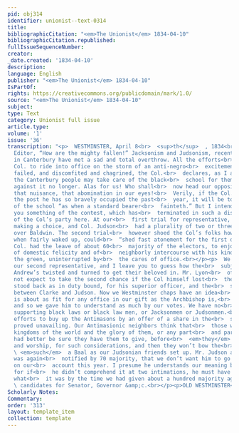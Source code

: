 ```yaml
---
pid: obj314
identifier: unionist--text-0314
title: 
bibliographicCitation: "<em>The Unionist</em> 1834-04-10"
bibliographicCitation.republished: 
fullIssueSequenceNumber: 
creator: 
_date.created: '1834-04-10'
description: 
language: English
publisher: "<em>The Unionist</em> 1834-04-10"
IsPartOf: 
rights: https://creativecommons.org/publicdomain/mark/1.0/
source: "<em>The Unionist</em> 1834-04-10"
subject: 
type: Text
category: Unionist full issue
article.type: 
volume: '1'
issue: '36'
transcription: "<p>  WESTMINSTER, April 8<br>  <sup>th</sup>  , 1834<br></p><p>  Mr.
  Editor, “How are the mighty fallen!” Jacksonism and Judsonism, recently so<br>  flourishing
  in Canterbury have met a sad and total overthrow. All the efforts<br>  of our gallant
  Col. to ride into office on the storm of an anti-negro<br>  excitement have utterly
  failed, and discomfited and chagrined, the Col.<br>  declares, as I am told, that
  the Canterbury people may take care of the black<br>  school for themselves—he fights
  against it no longer. Alas for us! Who shall<br>  now head our opposition against
  that nuisance, that abomination in our eyes!<br>  Verily, if the Col. deserteth
  the post he has so bravely occupied the past<br>  year, it will be to the opposers
  of the school “as when a standard bearer<br>  fainteth.” But I intended to tell
  you something of the contest, which has<br>  terminated in such a disastrous overthrow
  of the Col’s party here. At our<br>  first trial for representative, we failed of
  making a choice, and Col. Judson<br>  had a plurality of two or three votes or so
  over Baldwin. The second trial<br>  however shoed the Col’s folks how the freemen
  when fairly waked up, could<br>  “shed fast atonement for the first delay.” The
  Col. had the leave of about 60<br>  majority of the electors, to enjoy the sweets
  of domestic felicity and of<br>  neighborly intercourse with his kind friends on
  the green, uninterrupted by<br>  the cares of office.<br></p><p>  We now tried for
  our second representative, and I leave you to guess how the<br>  subjects of two
  Andrew’s twisted and turned to get their beloved in. Mr. Lyon<br>  of course could
  not expect to take the second chance if the Col himself lost<br>  the first so he
  stood back as in duty bound, for his superior officer, and the<br>  struggle was
  between Clarke and Judson. Now we Westminster chaps have an idea<br>  that Clarke
  is about as fit for any office in our gift as the Archbishop is,<br>  or ever was,
  and so we gave him to understand as much by our votes. We have no<br>  notion of
  supporting black laws or black law men, or Jacksonmen or Judsonmen.<br>  The Col’s
  efforts to buy up the Antimasons by an offer of a share in the<br>  spoils of victory
  proved unavailing. Our Antimasionic neighbors think that<br>  those who offer the
  kingdoms of the world and the glory of them, or any part<br>  and parcel thereof,
  had better be sure they have them to give, before<br>  <em>they</em>  fall down
  and worship, for such considerations, and then they won’t bow the<br>  knee to<br>
  \ <em>such</em>  a Baal as our Judsonian friends set up. Mr. Judson accordingly
  was again<br>  notified by 70 majority, that we don’t want him to go to New-Haven
  on our<br>  account this year. I presume he understands our meaning by this time,
  for if<br>  he didn’t comprehend it at two intimations, he must have begun to guess
  what<br>  it was by the time we had given about a hundred majority against his<br>
  \ candidates for Senator, Governor &amp;c.<br></p><p>OLD WESTMINSTER</p><p></p>"
Scholarly Notes: 
Commentary: 
order: '313'
layout: template_item
collection: template
---
```

